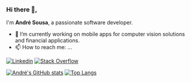 ### Hi there 👋,

I'm **André Sousa**, a passionate software developer.

- 🔭 I’m currently working on mobile apps for computer vision solutions and financial applications.
- 📫 How to reach me: ...

[![Linkedin](https://img.shields.io/badge/Linkedin-Andr%C3%A9%20Sousa-blue)](https://www.linkedin.com/in/andrelvsousa/)
[![Stack Overflow](https://img.shields.io/badge/Stack%20Overflow-Andr%C3%A9%20Sousa-orange)](https://stackoverflow.com/users/3746290/andr%c3%a9-sousa)


[![André's GitHub stats](https://github-readme-stats.vercel.app/api?username=beroso&show_icons=true&theme=radical)](https://github.com/beroso)
[![Top Langs](https://github-readme-stats.vercel.app/api/top-langs/?username=beroso&layout=compact&theme=radical)](https://github.com/beroso)


<!--
**beroso/beroso** is a ✨ _special_ ✨ repository because its `README.md` (this file) appears on your GitHub profile.

Here are some ideas to get you started:

- 🔭 I’m currently working on ...
- 🌱 I’m currently learning ...
- 👯 I’m looking to collaborate on ...
- 🤔 I’m looking for help with ...
- 💬 Ask me about ...
- 📫 How to reach me: ...
- 😄 Pronouns: ...
- ⚡ Fun fact: ...
-->
